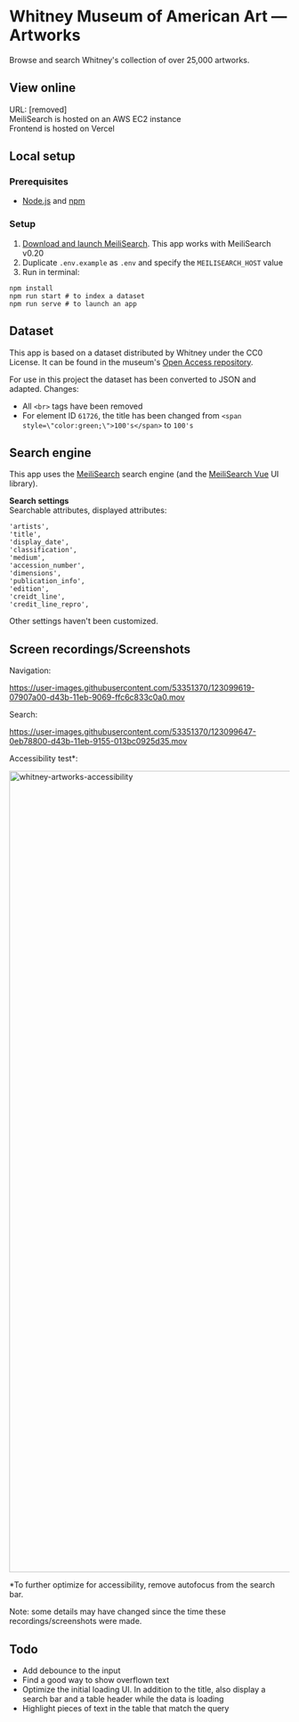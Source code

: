 # Whitney Museum of American Art — Artworks

Browse and search Whitney's collection of over 25,000 artworks.

## View online

URL: [removed]  
MeiliSearch is hosted on an AWS EC2 instance  
Frontend is hosted on Vercel  

## Local setup

### Prerequisites

- [Node.js](https://nodejs.org/) and [npm](https://www.npmjs.com/)

### Setup

1. [Download and launch MeiliSearch](https://docs.meilisearch.com/learn/getting_started/installation.html). This app works with MeiliSearch v0.20
2. Duplicate `.env.example` as `.env` and specify the `MEILISEARCH_HOST` value
3. Run in terminal:
```shell
npm install
npm run start # to index a dataset
npm run serve # to launch an app
```

## Dataset

This app is based on a dataset distributed by Whitney under the CC0 License. It can be found in the museum's [Open Access repository](https://github.com/whitneymuseum/open-access/).

For use in this project the dataset has been converted to JSON and adapted. Changes:
- All `<br>` tags have been removed
- For element ID `61726`, the title has been changed from `<span style=\"color:green;\">100's</span>` to `100's`

## Search engine

This app uses the [MeiliSearch](https://www.meilisearch.com) search engine (and the [MeiliSearch Vue](https://github.com/meilisearch/meilisearch-vue) UI library).

**Search settings**  
Searchable attributes, displayed attributes:
```
'artists',
'title',
'display_date',
'classification',
'medium',
'accession_number',
'dimensions',
'publication_info',
'edition',
'creidt_line',
'credit_line_repro',
```
Other settings haven't been customized.

## Screen recordings/Screenshots

Navigation:  

https://user-images.githubusercontent.com/53351370/123099619-07907a00-d43b-11eb-9069-ffc6c833c0a0.mov

Search:  

https://user-images.githubusercontent.com/53351370/123099647-0eb78800-d43b-11eb-9155-013bc0925d35.mov

Accessibility test*:

<img width="1440" alt="whitney-artworks-accessibility" src="https://user-images.githubusercontent.com/53351370/124007030-a12fcc80-d9e3-11eb-94cb-58e04c075be8.png">

\*To further optimize for accessibility, remove autofocus from the search bar.

Note: some details may have changed since the time these recordings/screenshots were made.


## Todo

- Add debounce to the input
- Find a good way to show overflown text
- Optimize the initial loading UI. In addition to the title, also display a search bar and a table header while the data is loading
- Highlight pieces of text in the table that match the query
